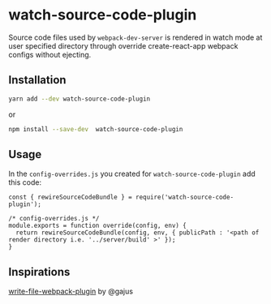 # watch-source-code-plugin



Source code files used by `webpack-dev-server` is rendered in watch mode at user specified directory through override create-react-app webpack configs without ejecting.


## Installation

```sh
yarn add --dev watch-source-code-plugin
```

or

```sh
npm install --save-dev  watch-source-code-plugin
```


## Usage
In the `config-overrides.js` you created for `watch-source-code-plugin` add this code:

```
const { rewireSourceCodeBundle } = require('watch-source-code-plugin');

/* config-overrides.js */
module.exports = function override(config, env) {
  return rewireSourceCodeBundle(config, env, { publicPath : '<path of render directory i.e. '../server/build' >' });
}
```

## Inspirations
[write-file-webpack-plugin](https://github.com/gajus/write-file-webpack-plugin) by @gajus
